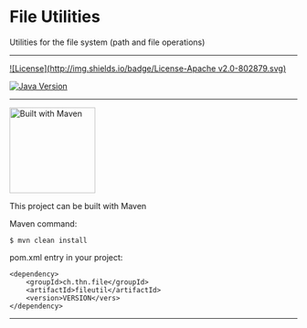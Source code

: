 # File Utilities
Utilities for the file system (path and file operations)


---


[![License](http://img.shields.io/badge/License-Apache v2.0-802879.svg)](http://www.apache.org/licenses/LICENSE-2.0.html)


[![Java Version](http://img.shields.io/badge/Java-1.6%2B-2E6CB8.svg)](https://java.com)


---


<img src="http://maven.apache.org/images/maven-logo-black-on-white.png" alt="Built with Maven" width="150">

This project can be built with Maven

Maven command:
```
$ mvn clean install
```

pom.xml entry in your project:
```
<dependency>
	<groupId>ch.thn.file</groupId>
	<artifactId>fileutil</artifactId>
	<version>VERSION</vers>
</dependency>
```

---